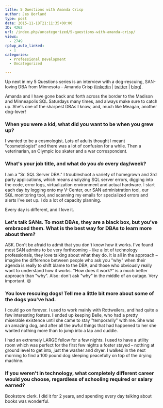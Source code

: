 ```yaml
---
title: 5 Questions with Amanda Crisp
author: Jes Borland
type: post
date: 2015-11-18T21:11:35+00:00
ID: 4262
url: /index.php/uncategorized/5-questions-with-amanda-crisp/
views:
  - 2749
rp4wp_auto_linked:
  - 1
categories:
  - Professional Development
  - Uncategorized

---
```

Up next in my 5 Questions series is an interview with a dog-rescuing, SAN-loving DBA from Minnesota – Amanda Crisp (<a href="https://www.linkedin.com/in/amanda-crisp-b36a452" target="_blank">linkedin</a> | <a href="https://twitter.com/rottengeek" target="_blank">twitter</a> | <a href="https://rottengeek.wordpress.com/" target="_blank">blog</a>).

Amanda and I have gone back and forth across the border to the Madison and Minneapolis SQL Saturdays many times, and always make sure to catch up. She's one of the sharpest DBAs I know, and, much like Meagan, another dog-lover!

### When you were a kid, what did you want to be when you grew up?

I wanted to be a cosmologist. Lots of adults thought I meant "cosmetologist" and there was a lot of confusion for a while. Then a veterinarian, an Olympic ice skater and a war correspondent.

### What's your job title, and what do you _do_ every day/week?

I am a "Sr. SQL Server DBA." I troubleshoot a variety of homegrown and 3rd party applications, which means analyzing SQL server errors, digging into the code, error logs, virtualization environment and actual hardware. I start each day by logging onto my V-Center, our SAN administration tool, our SQL monitoring tool, and scanning my emails for specialized errors and alerts I've set up. I do a lot of capacity planning.

Every day is different, and I love it.

### Let's talk SANs. To most DBAs, they are a black box, but you've embraced them. What is the best way for DBAs to learn more about them?

ASK. Don't be afraid to admit that you don't know how it works. I've found most SAN admins to be very forthcoming – like a lot of technology professionals, they love talking about what they do. It is all in the approach – imagine the difference between people who ask you "why" when their agenda is really to shift blame to the DBA, and those who obviously really want to understand how it works. "How does it work?" is a much better approach than "why". Also: don't ask "why" in the middle of an outage. Very important. 😉

### You love rescuing dogs! Tell me a little bit more about some of the dogs you've had.

I could go on forever. I used to work mainly with Rottweilers, and had quite a few interesting fosters. I ended up keeping Belle, who had a pretty miserable existence until she came to stay "temporarily" with me. She was an amazing dog, and after all the awful things that had happened to her she wanted nothing more than to jump into a lap and cuddle.

I had an extremely LARGE fellow for a few nights. I used to have a utility room which was perfect for the first few nights a foster stayed – nothing at ground level to get into, just the washer and dryer. I walked in the next morning to find a 100 pound dog sleeping peacefully on top of the drying machine.

### If you weren't in technology, what completely different career would you choose, regardless of schooling required or salary earned?

Bookstore clerk. I did it for 2 years, and spending every day talking about books was wonderful.